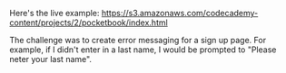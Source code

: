 Here's the live example:
https://s3.amazonaws.com/codecademy-content/projects/2/pocketbook/index.html

The challenge was to create error messaging for a sign up page. For example, if I didn't enter in a last name, I would be prompted to "Please neter your last name".
